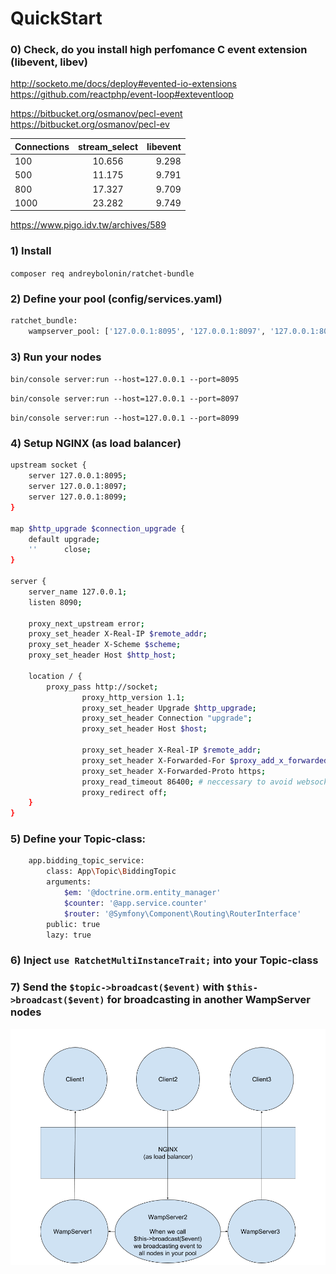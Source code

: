 # QuickStart

### 0) Check, do you install high perfomance C event extension (libevent, libev)

http://socketo.me/docs/deploy#evented-io-extensions
https://github.com/reactphp/event-loop#exteventloop

https://bitbucket.org/osmanov/pecl-event
https://bitbucket.org/osmanov/pecl-ev

| Connections	| stream_select | libevent
| ------------- |:-------------:| -----:|
| 100	        | 10.656	    | 9.298
| 500	        | 11.175	    | 9.791
| 800	        | 17.327	    | 9.709
| 1000	        | 23.282	    | 9.749

https://www.pigo.idv.tw/archives/589

### 1) Install

`composer req andreybolonin/ratchet-bundle`

### 2) Define your pool (config/services.yaml)

```sh
ratchet_bundle:
    wampserver_pool: ['127.0.0.1:8095', '127.0.0.1:8097', '127.0.0.1:8099']
```

### 3) Run your nodes

`bin/console server:run --host=127.0.0.1 --port=8095 `

`bin/console server:run --host=127.0.0.1 --port=8097`

`bin/console server:run --host=127.0.0.1 --port=8099`

### 4) Setup NGINX (as load balancer)

```sh
upstream socket {
    server 127.0.0.1:8095;
    server 127.0.0.1:8097;
    server 127.0.0.1:8099;
}

map $http_upgrade $connection_upgrade {
    default upgrade;
    ''      close;
}

server {
	server_name 127.0.0.1;
	listen 8090;

	proxy_next_upstream error;
	proxy_set_header X-Real-IP $remote_addr;
	proxy_set_header X-Scheme $scheme;
	proxy_set_header Host $http_host;

	location / {
		proxy_pass http://socket;
                proxy_http_version 1.1;
                proxy_set_header Upgrade $http_upgrade;
                proxy_set_header Connection "upgrade";
                proxy_set_header Host $host;

                proxy_set_header X-Real-IP $remote_addr;
                proxy_set_header X-Forwarded-For $proxy_add_x_forwarded_for;
                proxy_set_header X-Forwarded-Proto https;
                proxy_read_timeout 86400; # neccessary to avoid websocket timeout disconnect
                proxy_redirect off;
	}
}
```

### 5) Define your Topic-class:

```sh
    app.bidding_topic_service:
        class: App\Topic\BiddingTopic
        arguments:
            $em: '@doctrine.orm.entity_manager'
            $counter: '@app.service.counter'
            $router: '@Symfony\Component\Routing\RouterInterface'
        public: true
        lazy: true
```

### 6) Inject `use RatchetMultiInstanceTrait;` into your Topic-class

### 7) Send the `$topic->broadcast($event)` with `$this->broadcast($event)` for broadcasting in another WampServer nodes

<img src="https://raw.githubusercontent.com/andreybolonin/RatchetMultiInstance/master/RatchetMultiInstance.png">